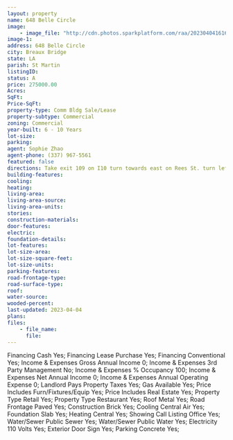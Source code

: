 ```yaml
---
layout: property
name: 648 Belle Circle 
image:
    - image_file: "http://cdn.photos.sparkplatform.com/raa/20230404161618870878000000.jpg"
image-1:
address: 648 Belle Circle
city: Breaux Bridge
state: LA
parish: St Martin
listingID: 
status: A
price: 275000.00
Acres: 
SqFt: 
Price-SqFt: 
property-type: Comm Bldg Sale/Lease
property-subtype: Commercial
zoning: Commercial
year-built: 6 - 10 Years
lot-size: 
parking: 
agent: Sophie Zhao
agent-phone: (337) 967-5561
featured: false
directions: Take exit 109 on I10 turn towards east on Rees St. turn left at Dollar General Store unto S Belle Circle the building is on your right side.
building-features: 
cooling: 
heating: 
living-area: 
living-area-source: 
living-area-units: 
stories: 
construction-materials: 
door-features: 
electric: 
foundation-details: 
lot-features: 
lot-size-area: 
lot-size-square-feet: 
lot-size-units: 
parking-features: 
road-frontage-type: 
road-surface-type: 
roof: 
water-source: 
wooded-percent: 
last-updated: 2023-04-04
plans: 
files:
    - file_name:
      file:
---
```

Financing	Cash	Yes;
Financing	Lease Purchase	Yes;
Financing	Conventional	Yes;
Income & Expenses	Gross Annual Income	0;
Income & Expenses	3rd Party Management	No;
Income & Expenses	% Occupancy	100;
Income & Expenses	Net Annual Income	0;
Income & Expenses	Annual Operating Expense	0;
Landlord Pays	Property Taxes	Yes;
Gas	Available	Yes;
Price Includes	Furn/Fixtures/Equip	Yes;
Price Includes	Real Estate	Yes;
Property Type	Retail	Yes;
Property Type	Restaurant	Yes;
Roof	Metal	Yes;
Road Frontage	Paved	Yes;
Construction	Brick	Yes;
Cooling	Central Air	Yes;
Foundation	Slab	Yes;
Heating	Central	Yes;
Showing	Call Listing Office	Yes;
Water/Sewer	Public Sewer	Yes;
Water/Sewer	Public Water	Yes;
Electricity	110 Volts	Yes;
Exterior	Door Sign	Yes;
Parking	Concrete	Yes;

